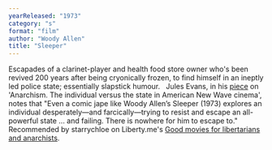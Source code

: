 ```yaml
---
yearReleased: "1973"
category: "s"
format: "film"
author: "Woody Allen"
title: "Sleeper"
---
```

 Escapades of a clarinet-player and health food store owner who's been revived  200 years after being cryonically frozen, to find himself in an ineptly led  police state; essentially slapstick humour.
  
 Jules Evans, in his <a href="http://www.philosophyforlife.org/category/anarchism/page/3/">piece</a>  on 'Anarchism. The individual versus the state in American New Wave cinema',  notes that "Even a comic jape like Woody Allen’s Sleeper (1973) explores  an individual desperately—and farcically—trying to resist and escape an  all-powerful state … and failing. There is nowhere for him to escape to."
  
 Recommended by starrychloe on Liberty.me's <a href="https://liberty.me/discuss/t/good-movies-for-libertarians-and-anarchists/"> Good movies for libertarians and anarchists</a>.